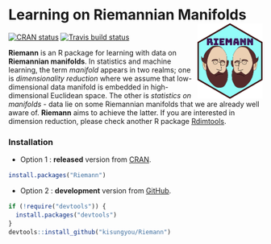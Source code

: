 
<!-- README.md is generated from README.Rmd. Please edit that file -->

# Learning on Riemannian Manifolds <a href='https://kisungyou.com/Riemann/'><img src='man/figures/logo.png' align="right" height="150" /></a>

<!-- badges: start -->

[![CRAN
status](https://www.r-pkg.org/badges/version/Riemann)](https://CRAN.R-project.org/package=Riemann)
[![Travis build
status](https://travis-ci.com/kisungyou/Riemann.svg?branch=master)](https://travis-ci.com/kisungyou/Riemann)
<!-- badges: end -->

**Riemann** is an R package for learning with data on **Riemannian
manifolds**. In statistics and machine learning, the term *manifold*
appears in two realms; one is *dimensionality reduction* where we assume
that low-dimensional data manifold is embedded in high-dimensional
Euclidean space. The other is *statistics on manifolds* - data lie on
some Riemannian manifolds that we are already well aware of. **Riemann**
aims to achieve the latter. If you are interested in dimension
reduction, please check another R package
[Rdimtools](https://kisungyou.com/Rdimtools/).

### Installation

-   Option 1 : **released** version from
    [CRAN](https://CRAN.R-project.org).

``` r
install.packages("Riemann")
```

-   Option 2 : **development** version from
    [GitHub](https://github.com/).

``` r
if (!require("devtools")) {
  install.packages("devtools")
}
devtools::install_github("kisungyou/Riemann")
```
